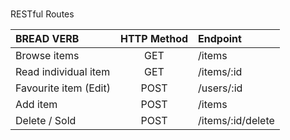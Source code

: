 ### 
RESTful Routes


| BREAD VERB            | HTTP Method | Endpoint          |
| :-------------------- | :---------: | :---------------- |
| Browse items          |     GET     | /items            |
| Read individual item  |     GET     | /items/:id        |
| Favourite item (Edit) |     POST    | /users/:id        |
| Add item              |     POST    | /items            |
| Delete / Sold         |     POST    | /items/:id/delete |

